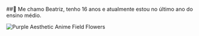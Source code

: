 ##👋 Me chamo Beatriz, tenho 16 anos e atualmente estou no último ano do ensino médio.

![Purple Aesthetic Anime Field Flowers](https://media.gifdb.com/purple-aesthetic-anime-field-flowers-2zhsodb8cjk4i87k.gif)



